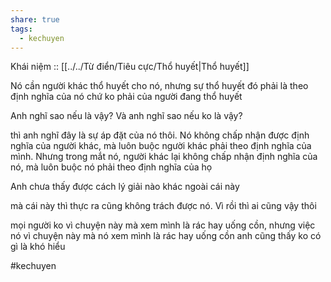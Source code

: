 ```yaml
---
share: true
tags:
  - kechuyen
---
```


Khái niệm :: [[../../Từ điển/Tiêu cực/Thổ huyết|Thổ huyết]]

Nó cần người khác thổ huyết cho nó, nhưng sự thổ huyết đó phải là theo định nghĩa của nó chứ ko phải của người đang thổ huyết

Anh nghĩ sao nếu là vậy? Và anh nghĩ sao nếu ko là vậy?

thì anh nghĩ đây là sự áp đặt của nó thôi. Nó không chấp nhận được định nghĩa của người khác, mà luôn buộc người khác phải theo định nghĩa của mình. Nhưng trong mắt nó, người khác lại không chấp nhận định nghĩa của nó, mà luôn buộc nó phải theo định nghĩa của họ

Anh chưa thấy được cách lý giải nào khác ngoài cái này

mà cái này thì thực ra cũng không trách được nó. Vì rồi thì ai cũng vậy thôi

mọi người ko vì chuyện này mà xem mình là rác hay uống cồn, nhưng việc nó vì chuyện này mà nó xem mình là rác hay uống cồn anh cũng thấy ko có gì là khó hiểu

#kechuyen